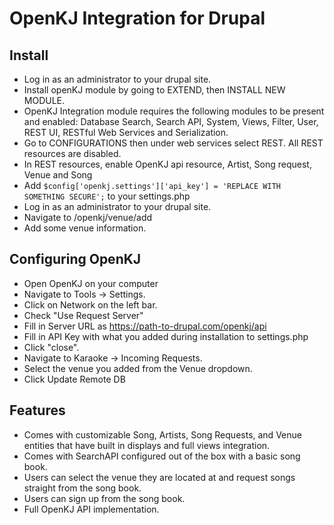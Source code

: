 # OpenKJ Integration for Drupal

## Install
- Log in as an administrator to your drupal site.
- Install openKJ module by going to EXTEND, then INSTALL NEW MODULE. 
- OpenKJ Integration module requires the following modules to be present and enabled: Database Search, Search API, System, Views, Filter,   User, REST UI, RESTful Web Services and Serialization.
- Go to CONFIGURATIONS then under web services select REST. All REST resources are disabled.
- In REST resources, enable OpenKJ api resource, Artist, Song request, Venue and Song
- Add `$config['openkj.settings']['api_key'] = 'REPLACE WITH SOMETHING SECURE';` to your settings.php
- Log in as an administrator to your drupal site.
- Navigate to /openkj/venue/add
- Add some venue information.

## Configuring OpenKJ

- Open OpenKJ on your computer
- Navigate to Tools -> Settings.
- Click on Network on the left bar.
- Check "Use Request Server"
- Fill in Server URL as https://path-to-drupal.com/openkj/api
- Fill in API Key with what you added during installation to settings.php
- Click "close".
- Navigate to Karaoke -> Incoming Requests.
- Select the venue you added from the Venue dropdown.
- Click Update Remote DB

## Features

- Comes with customizable Song, Artists, Song Requests, and Venue entities that have built in displays and full views integration.
- Comes with SearchAPI configured out of the box with a basic song book.
- Users can select the venue they are located at and request songs straight from the song book.
- Users can sign up from the song book.
- Full OpenKJ API implementation.

